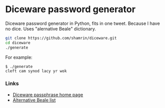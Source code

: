 # Diceware password generator

Diceware password generator in Python, fits in one tweet. Because I have no dice. Uses "alernative Beale" dictionary.

```bash
git clone https://github.com/shamrin/diceware.git
cd diceware
./generate
```

For example:

```
$ ./generate
cleft cam synod lacy yr wok
```

### Links

* [Diceware passphrase home page](www.diceware.com)
* [Alternative Beale list](http://world.std.com/~reinhold/beale.wordlist.asc)
